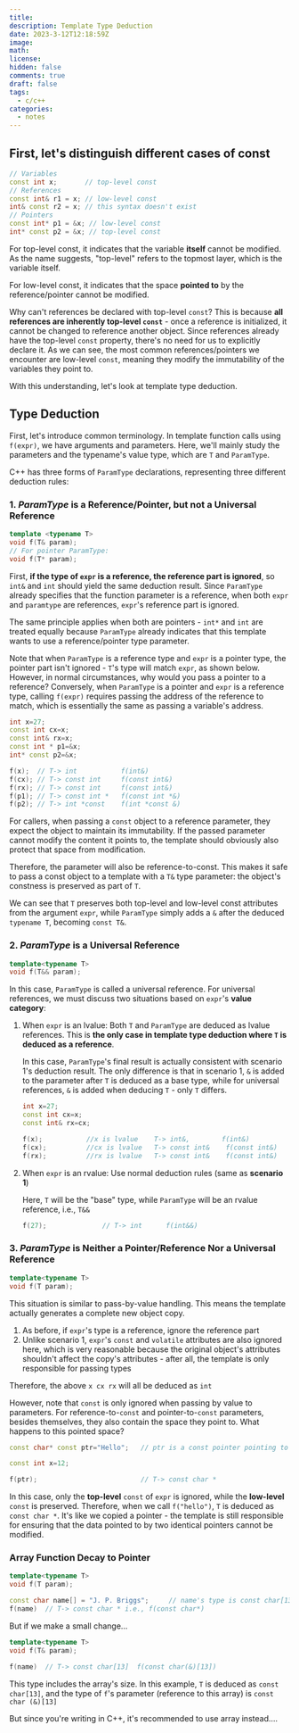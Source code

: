 ```yaml
---
title:
description: Template Type Deduction
date: 2023-3-12T12:18:59Z
image:
math:
license:
hidden: false
comments: true
draft: false
tags:
  - c/c++
categories:
  - notes
---
```


## First, let's distinguish different cases of const

```cpp
// Variables
const int x;       // top-level const
// References
const int& r1 = x; // low-level const
int& const r2 = x; // this syntax doesn't exist
// Pointers
const int* p1 = &x; // low-level const
int* const p2 = &x; // top-level const
```

For top-level const, it indicates that the variable **itself** cannot be modified. As the name suggests, "top-level" refers to the topmost layer, which is the variable itself.

For low-level const, it indicates that the space **pointed to** by the reference/pointer cannot be modified.

Why can't references be declared with top-level `const`? This is because **all references are inherently top-level `const`** - once a reference is initialized, it cannot be changed to reference another object. Since references already have the top-level `const` property, there's no need for us to explicitly declare it. As we can see, the most common references/pointers we encounter are low-level `const`, meaning they modify the immutability of the variables they point to.

With this understanding, let's look at template type deduction.

## Type Deduction

First, let's introduce common terminology. In template function calls using `f(expr)`, we have arguments and parameters. Here, we'll mainly study the parameters and the typename's value type, which are `T` and `ParamType`.

C++ has three forms of `ParamType` declarations, representing three different deduction rules:

### 1. _ParamType_ is a Reference/Pointer, but not a Universal Reference

```cpp
template <typename T>
void f(T& param);
// For pointer ParamType:
void f(T* param);
```

First, **if the type of `expr` is a reference, the reference part is ignored**, so `int&` and `int` should yield the same deduction result. Since `ParamType` already specifies that the function parameter is a reference, when both `expr` and `paramtype` are references, `expr`'s reference part is ignored.

The same principle applies when both are pointers - `int*` and `int` are treated equally because `ParamType` already indicates that this template wants to use a reference/pointer type parameter.

Note that when `ParamType` is a reference type and `expr` is a pointer type, the pointer part isn't ignored - `T`'s type will match `expr`, as shown below. However, in normal circumstances, why would you pass a pointer to a reference? Conversely, when `ParamType` is a pointer and `expr` is a reference type, calling `f(expr)` requires passing the address of the reference to match, which is essentially the same as passing a variable's address.

```cpp
int x=27;
const int cx=x;
const int& rx=x;
const int * p1=&x;
int* const p2=&x;
```

```cpp
f(x);  // T-> int           f(int&)
f(cx); // T-> const int     f(const int&)
f(rx); // T-> const int     f(const int&)
f(p1); // T-> const int *   f(const int *&)
f(p2); // T-> int *const    f(int *const &)
```

For callers, when passing a `const` object to a reference parameter, they expect the object to maintain its immutability. If the passed parameter cannot modify the content it points to, the template should obviously also protect that space from modification.

Therefore, the parameter will also be reference-to-const. This makes it safe to pass a const object to a template with a `T&` type parameter: the object's constness is preserved as part of `T`.

We can see that `T` preserves both top-level and low-level const attributes from the argument `expr`, while `ParamType` simply adds a `&` after the deduced `typename T`, becoming `const T&`.

### 2. _ParamType_ is a Universal Reference

```cpp
template<typename T>
void f(T&& param);
```

In this case, `ParamType` is called a universal reference. For universal references, we must discuss two situations based on `expr`'s **value category**:

1. When `expr` is an lvalue: Both `T` and `ParamType` are deduced as lvalue references. This is **the only case in template type deduction where `T` is deduced as a reference**.

   In this case, `ParamType`'s final result is actually consistent with scenario 1's deduction result. The only difference is that in scenario 1, `&` is added to the parameter after `T` is deduced as a base type, while for universal references, `&` is added when deducing `T` - only `T` differs.

   ```cpp
   int x=27;
   const int cx=x;
   const int& rx=cx;
   ```

   ```cpp
   f(x);           //x is lvalue    T-> int&,        f(int&)
   f(cx);          //cx is lvalue   T-> const int&    f(const int&)
   f(rx);          //rx is lvalue   T-> const int&    f(const int&)
   ```

2. When `expr` is an rvalue: Use normal deduction rules (same as **scenario 1**)

   Here, `T` will be the "base" type, while `ParamType` will be an rvalue reference, i.e., `T&&`

   ```cpp
   f(27);              // T-> int      f(int&&)
   ```

### 3. _ParamType_ is Neither a Pointer/Reference Nor a Universal Reference

```cpp
template<typename T>
void f(T param);
```

This situation is similar to pass-by-value handling. This means the template actually generates a complete new object copy.

1. As before, if `expr`'s type is a reference, ignore the reference part
2. Unlike scenario 1, `expr`'s `const` and `volatile` attributes are also ignored here, which is very reasonable because the original object's attributes shouldn't affect the copy's attributes - after all, the template is only responsible for passing types

Therefore, the above `x cx rx` will all be deduced as `int`

However, note that `const` is only ignored when passing by value to parameters. For reference-to-`const` and pointer-to-`const` parameters, besides themselves, they also contain the space they point to. What happens to this pointed space?

```cpp
const char* const ptr="Hello";   // ptr is a const pointer pointing to const object

const int x=12;

f(ptr);                          // T-> const char *
```

In this case, only the **top-level** `const` of `expr` is ignored, while the **low-level** `const` is preserved. Therefore, when we call `f("hello")`, `T` is deduced as `const char *`. It's like we copied a pointer - the template is still responsible for ensuring that the data pointed to by two identical pointers cannot be modified.

### Array Function Decay to Pointer

```cpp
template<typename T>
void f(T param);

const char name[] = "J. P. Briggs";     // name's type is const char[13]
f(name)  // T-> const char * i.e., f(const char*)
```

But if we make a small change...

```cpp
template<typename T>
void f(T& param);

f(name)  // T-> const char[13]  f(const char(&)[13])
```

This type includes the array's size. In this example, `T` is deduced as `const char[13]`, and the type of `f`'s parameter (reference to this array) is `const char (&)[13]`

But since you're writing in C++, it's recommended to use array instead....